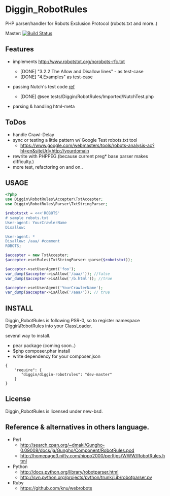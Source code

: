 Diggin_RobotRules
=========================

PHP parser/handler for Robots Exclusion Protocol (robots.txt and more..) 

Master: [![Build Status](https://secure.travis-ci.org/diggin/Diggin_RobotRules.png?branch=master)](http://travis-ci.org/diggin/Diggin_RobotRules)

Features
--------

- implements http://www.robotstxt.org/norobots-rfc.txt
    - [DONE] "3.2.2 The Allow and Disallow lines" - as test-case
    - [DONE] "4.Examples" as test-case

- passing Nutch's test code
    [ref](https://github.com/apache/nutch/blob/trunk/src/plugin/lib-http/src/test/org/apache/nutch/protocol/http/api/TestRobotRulesParser.java)
    - [DONE] @see tests/Diggin/RobotRules/Imported/NutchTest.php
- parsing & handling html-meta

ToDos
-----
- handle Crawl-Delay
- sync or testing a little pattern w/ Google Test robots.txt tool
    - https://www.google.com/webmasters/tools/robots-analysis-ac?hl=en&siteUrl=http://yourdomain
- rewrite with PHPPEG.(because current preg* base parser makes difficulty.)
- more test, refactoring on and on..

USAGE
-----
``` php
<?php
use Diggin\RobotRules\Accepter\TxtAccepter;
use Diggin\RobotRules\Parser\TxtStringParser;

$robotstxt = <<<'ROBOTS'
# sample robots.txt
User-agent: YourCrawlerName
Disallow:

User-agent: *
Disallow: /aaa/ #comment
ROBOTS;

$accepter = new TxtAccepter;
$accepter->setRules(TxtStringParser::parse($robotstxt));

$accepter->setUserAgent('foo');
var_dump($accepter->isAllow('/aaa/')); //false
var_dump($accepter->isAllow('/b.html')); //true

$accepter->setUserAgent('YourCrawlerName');
var_dump($accepter->isAllow('/aaa/')); // true
```

INSTALL
-------
Diggin_RobotRules is following PSR-0,
so to register namespace Diggin\RobotRules into your ClassLoader.

several way to install.
- pear package (coming soon..)
- $php composer.phar install
- write dependency for your composer.json

```
{
    "require": {
       "diggin/diggin-robotrules": "dev-master"
    }
}
```

License
-------
Diggin_RobotRules is licensed under new-bsd.


Reference & alternatives in others language.
---------------------------

- Perl
    - http://search.cpan.org/~dmaki/Gungho-0.09008/docs/ja/Gungho/Component/RobotRules.pod
    - http://homepage3.nifty.com/hippo2000/perltips/WWW/RobotRules.html
- Python
    - http://docs.python.org/library/robotparser.html
    - http://svn.python.org/projects/python/trunk/Lib/robotparser.py
- Ruby
    - https://github.com/knu/webrobots
